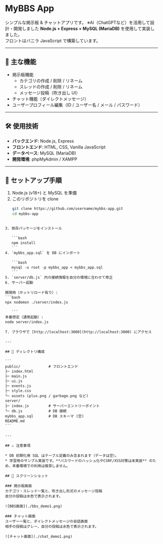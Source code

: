 # MyBBS App

シンプルな掲示板 & チャットアプリです。
※AI（ChatGPTなど）を活用して設計・開発しました 
**Node.js + Express + MySQL (MariaDB)** を使用して実装しました。  
フロントはバニラ JavaScript で構築しています。

---

## 📌 主な機能
- 掲示板機能  
  - カテゴリの作成 / 削除 / リネーム  
  - スレッドの作成 / 削除 / リネーム  
  - メッセージ投稿（吹き出し UI）  
- チャット機能（ダイレクトメッセージ）  
- ユーザープロフィール編集（ID / ユーザー名 / メール / パスワード）  

---

## 🛠️ 使用技術
- **バックエンド**: Node.js, Express  
- **フロントエンド**: HTML, CSS, Vanilla JavaScript  
- **データベース**: MySQL (MariaDB)  
- **開発環境**: phpMyAdmin / XAMPP  

---

## 🚀 セットアップ手順

1. Node.js (v18+) と MySQL を準備  
2. このリポジトリを clone  
   ```bash
   git clone https://github.com/username/mybbs-app.git
   cd mybbs-app
````

3. 依存パッケージをインストール

   ```bash
   npm install
   ```
4. `mybbs_app.sql` を DB にインポート

   ```bash
   mysql -u root -p mybbs_app < mybbs_app.sql
   ```
5. `server/db.js` 内の接続情報を自分の環境に合わせて修正
6. サーバー起動

開発時（ホットリロード有り）:
```bash
npx nodemon ./server/index.js

   ```
本番想定（通常起動）:
node server/index.js

7. ブラウザで [http://localhost:3000](http://localhost:3000) にアクセス

---

## 📂 ディレクトリ構成

```
public/             # フロントエンド
├─ index.html
├─ main.js
├─ ui.js
├─ events.js
├─ style.css
└─ assets (plus.png / garbage.png など)
server/
├─ index.js         # サーバーエントリーポイント
└─ db.js            # DB 接続
mybbs_app.sql       # DB スキーマ (空)
README.md
```

---

## ⚠️ 注意事項

* DB 初期化用 SQL はテーブル定義のみ含まれます（データは空）。
* 学習用のサンプル実装です。**パスワードのハッシュ化やCSRF/XSS対策は未実装** のため、本番環境での利用は推奨しません。

## 📸 スクリーンショット

### 掲示板画面
カテゴリ・スレッド一覧と、吹き出し形式のメッセージ投稿  
自分の投稿は水色で表示されます。

![BBS画面](./bbs_demo1.png)

### チャット画面
ユーザー一覧と、ダイレクトメッセージの会話画面  
相手の投稿はグレー、自分の投稿は水色で表示されます。

![チャット画面](./chat_demo1.png)


